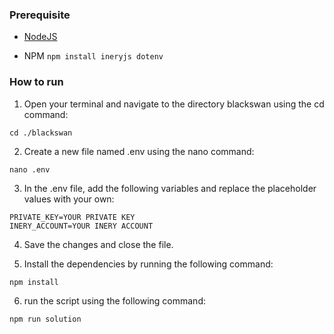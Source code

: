 ### Prerequisite

- [NodeJS](https://nodejs.org/en/)

- NPM
``
npm install ineryjs dotenv
``

### How to run

1. Open your terminal and navigate to the directory blackswan using the cd command:

```shell
cd ./blackswan
```

2. Create a new file named .env using the nano command:
```
nano .env
```

3. In the .env file, add the following variables and replace the placeholder values with your own:
```
PRIVATE_KEY=YOUR PRIVATE KEY
INERY_ACCOUNT=YOUR INERY ACCOUNT
```

4. Save the changes and close the file.

5. Install the dependencies by running the following command:

```shell
npm install
```

6. run the script using the following command:
```
npm run solution
```
